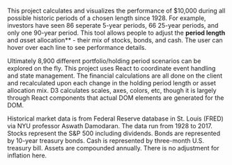 This project calculates and visualizes the performance of $10,000 during all possible historic periods of a chosen length since 1928.  For example, investors have seen 86 seperate 5-year periods, 66 25-year periods, and only one 90-year period.  This tool allows people to adjust the **period length** and *a*sset allocation** - their mix of stocks, bonds, and cash. The user can hover over each line to see performance details.

Ultimately 8,900 different portfolio/holding period scenarios can be explored on the fly. This project uses React to coordinate event handling and state management. The financial calculations are all done on the client and recalculated upon each change in the holding period length or asset allocation mix. D3 calculates scales, axes, colors, etc, though it is largely through React components that actual DOM elements are generated for the DOM. 

Historical market data is from Federal Reserve database in St. Louis (FRED) via NYU professor Aswath Damodaran. The data run from 1928 to 2017. Stocks represent the S&P 500 including dividends. Bonds are represented by 10-year treasury bonds. Cash is represented by three-month U.S. treasury bill. Assets are compounded annually. There is no adjustment for inflation here.
